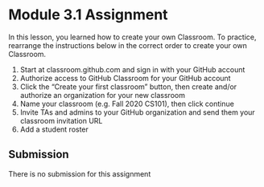 # Module 3.1 Assignment

In this lesson, you learned how to create your own Classroom. To practice, rearrange the instructions below in the correct order to create your own Classroom. 
  
1. Start at classroom.github.com and sign in with your GitHub account 
2. Authorize access to GitHub Classroom for your GitHub account
3. Click the “Create your first classroom” button, then create and/or authorize an organization for your new classroom
4. Name your classroom (e.g. Fall 2020 CS101), then click continue
5. Invite TAs and admins to your GitHub organization and send them your classroom invitation URL
6. Add a student roster


## Submission
There is no submission for this assignment
